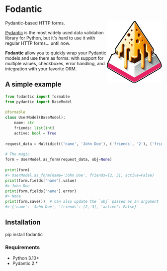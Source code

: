 # Fodantic

<img align="right" height="200" src="https://github.com/jpsca/fodantic/blob/1620ae934be26ce1ef2a57aeebfb820e52461305/fodantic.png">

Pydantic-based HTTP forms.

[Pydantic](https://docs.pydantic.dev) is the most widely used data validation library for Python, but it's hard to use it with regular HTTP forms... until now.

**Fodantic** allow you to quickly wrap your Pydantic models and use them as forms: with support for multiple values, checkboxes, error handling, and integration with your favorite ORM.


## A simple example

```py
from fodantic import formable
from pydantic import BaseModel

@formable
class UserModel(BaseModel):
    name: str
    friends: list[int]
    active: bool = True

request_data = Multidict(('name', 'John Doe'), ('friends', '2'), ('friends', '3')}

# The magic
form = UserModel.as_form(request_data, obj=None)

print(form)
#> UserModel.as_form(name='John Doe', friends=[2, 3], active=False)
print(form.fields["name"].value)
#> John Doe
print(form.fields["name"].error)
#> None
print(form.save())  # Can also update the `obj` passed as an argument
#> {'name': 'John Doe', 'friends': [2, 3], 'active': False}

```


## Installation

  pip install fodantic

### Requirements

- Python 3.10+
- Pydantic 2.*
